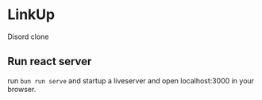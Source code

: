 # LinkUp
Disord clone

## Run react server
run `bun run serve` and startup a liveserver and open localhost:3000 in your browser.
